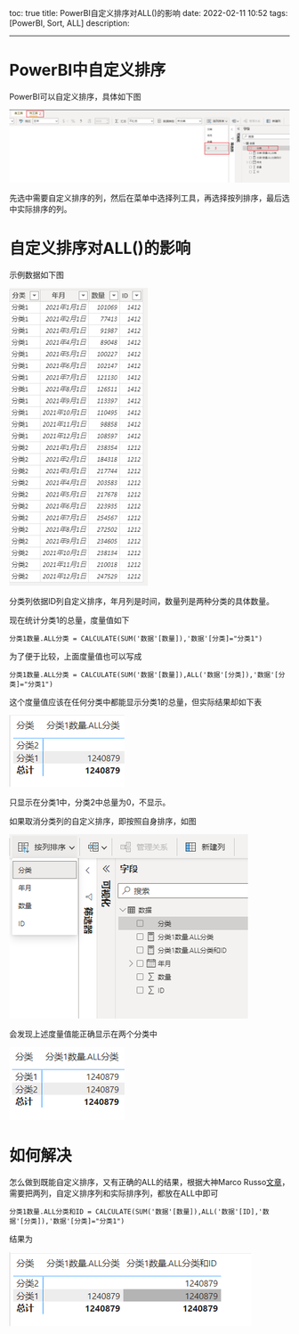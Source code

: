 toc: true
title: PowerBI自定义排序对ALL()的影响
date: 2022-02-11 10:52
tags: [PowerBI, Sort, ALL]
description:

---

# PowerBI中自定义排序

PowerBI可以自定义排序，具体如下图

![](./PowerBI用自定义排序对ALL()的影响/2022-02-11-11-30-49.png)

先选中需要自定义排序的列，然后在菜单中选择列工具，再选择按列排序，最后选中实际排序的列。

<!--more-->

# 自定义排序对ALL()的影响

示例数据如下图

![](./PowerBI用自定义排序对ALL()的影响/2022-02-11-11-33-50.png)

分类列依据ID列自定义排序，年月列是时间，数量列是两种分类的具体数量。

现在统计分类1的总量，度量值如下

```
分类1数量.ALL分类 = CALCULATE(SUM('数据'[数量]),'数据'[分类]="分类1")
```

为了便于比较，上面度量值也可以写成

```
分类1数量.ALL分类 = CALCULATE(SUM('数据'[数量]),ALL('数据'[分类]),'数据'[分类]="分类1")
```

这个度量值应该在任何分类中都能显示分类1的总量，但实际结果却如下表

![](./PowerBI用自定义排序对ALL()的影响/2022-02-11-11-41-27.png)

只显示在分类1中，分类2中总量为0，不显示。

如果取消分类列的自定义排序，即按照自身排序，如图

![](./PowerBI用自定义排序对ALL()的影响/2022-02-11-11-43-19.png)

会发现上述度量值能正确显示在两个分类中

![](./PowerBI用自定义排序对ALL()的影响/2022-02-11-11-43-54.png)

# 如何解决

怎么做到既能自定义排序，又有正确的ALL的结果，根据大神Marco Russo[文章](https://www.sqlbi.com/articles/side-effects-in-dax-of-the-sort-by-column-setting/)，需要把两列，自定义排序列和实际排序列，都放在ALL中即可

```
分类1数量.ALL分类和ID = CALCULATE(SUM('数据'[数量]),ALL('数据'[ID],'数据'[分类]),'数据'[分类]="分类1")
```

结果为

![](./PowerBI用自定义排序对ALL()的影响/2022-02-11-11-47-48.png)

